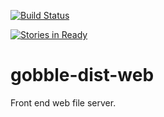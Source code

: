 [![Build Status](https://travis-ci.org/gobble43/gobble-dist-web.svg?branch=master)](https://travis-ci.org/gobble43/gobble-dist-web)

[![Stories in Ready](https://badge.waffle.io/gobble43/gobble-dist-web.svg?label=ready&title=Ready)](http://waffle.io/gobble43/gobble-dist-web)

# gobble-dist-web
Front end web file server.

